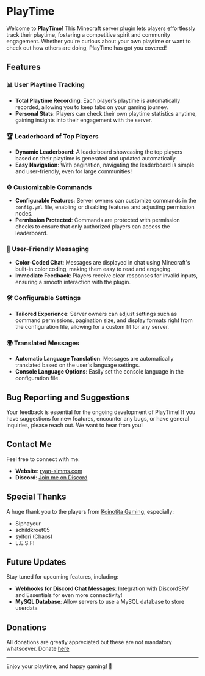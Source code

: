 # PlayTime

Welcome to **PlayTime**!
This Minecraft server plugin lets players effortlessly track their playtime, fostering a competitive spirit and community engagement. Whether you're curious about your own playtime or want to check out how others are doing, PlayTime has got you covered!

## Features

### 📊 User Playtime Tracking
- **Total Playtime Recording**: Each player’s playtime is automatically recorded, allowing you to keep tabs on your gaming journey.
- **Personal Stats**: Players can check their own playtime statistics anytime, gaining insights into their engagement with the server.

### 🏆 Leaderboard of Top Players
- **Dynamic Leaderboard**: A leaderboard showcasing the top players based on their playtime is generated and updated automatically.
- **Easy Navigation**: With pagination, navigating the leaderboard is simple and user-friendly, even for large communities!

### ⚙️ Customizable Commands
- **Configurable Features**: Server owners can customize commands in the `config.yml` file, enabling or disabling features and adjusting permission nodes.
- **Permission Protected**: Commands are protected with permission checks to ensure that only authorized players can access the leaderboard.

### 💬 User-Friendly Messaging
- **Color-Coded Chat**: Messages are displayed in chat using Minecraft's built-in color coding, making them easy to read and engaging.
- **Immediate Feedback**: Players receive clear responses for invalid inputs, ensuring a smooth interaction with the plugin.

### 🛠️ Configurable Settings
- **Tailored Experience**: Server owners can adjust settings such as command permissions, pagination size, and display formats right from the configuration file, allowing for a custom fit for any server.

### 🌍 Translated Messages
- **Automatic Language Translation**: Messages are automatically translated based on the user's language settings.
- **Console Language Options**: Easily set the console language in the configuration file.

## Bug Reporting and Suggestions
Your feedback is essential for the ongoing development of PlayTime! If you have suggestions for new features, encounter any bugs, or have general inquiries, please reach out. We want to hear from you!

## Contact Me
Feel free to connect with me:
- **Website**: [ryan-simms.com](https://www.ryan-simms.com/)
- **Discord**: [Join me on Discord](https://discordapp.com/users/208345026340585473/)

## Special Thanks
A huge thank you to the players from [Koinotita Gaming](https://discord.gg/hEHeTbc), especially:
- Siphayeur
- schildkroet05
- sylfori (Chaos)
- L.E.S.F!

## Future Updates
Stay tuned for upcoming features, including:
- **Webhooks for Discord Chat Messages**: Integration with DiscordSRV and Essentials for even more connectivity!
- **MySQL Database**: Allow servers to use a MySQL database to store userdata

## Donations
All donations are greatly appreciated but these are not mandatory whatsoever. Donate [here](https://www.paypal.com/donate/?hosted_button_id=LY743CZEZXEVL)

---

Enjoy your playtime, and happy gaming! 🎉
